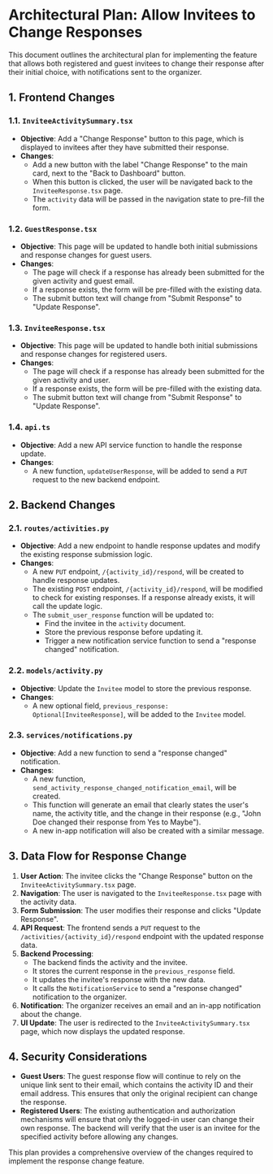 # Architectural Plan: Allow Invitees to Change Responses

This document outlines the architectural plan for implementing the feature that allows both registered and guest invitees to change their response after their initial choice, with notifications sent to the organizer.

## 1. Frontend Changes

### 1.1. `InviteeActivitySummary.tsx`

- **Objective**: Add a "Change Response" button to this page, which is displayed to invitees after they have submitted their response.
- **Changes**:
    - Add a new button with the label "Change Response" to the main card, next to the "Back to Dashboard" button.
    - When this button is clicked, the user will be navigated back to the `InviteeResponse.tsx` page.
    - The `activity` data will be passed in the navigation state to pre-fill the form.

### 1.2. `GuestResponse.tsx`

- **Objective**: This page will be updated to handle both initial submissions and response changes for guest users.
- **Changes**:
    - The page will check if a response has already been submitted for the given activity and guest email.
    - If a response exists, the form will be pre-filled with the existing data.
    - The submit button text will change from "Submit Response" to "Update Response".

### 1.3. `InviteeResponse.tsx`

- **Objective**: This page will be updated to handle both initial submissions and response changes for registered users.
- **Changes**:
    - The page will check if a response has already been submitted for the given activity and user.
    - If a response exists, the form will be pre-filled with the existing data.
    - The submit button text will change from "Submit Response" to "Update Response".

### 1.4. `api.ts`

- **Objective**: Add a new API service function to handle the response update.
- **Changes**:
    - A new function, `updateUserResponse`, will be added to send a `PUT` request to the new backend endpoint.

## 2. Backend Changes

### 2.1. `routes/activities.py`

- **Objective**: Add a new endpoint to handle response updates and modify the existing response submission logic.
- **Changes**:
    - A new `PUT` endpoint, `/{activity_id}/respond`, will be created to handle response updates.
    - The existing `POST` endpoint, `/{activity_id}/respond`, will be modified to check for existing responses. If a response already exists, it will call the update logic.
    - The `submit_user_response` function will be updated to:
        - Find the invitee in the `activity` document.
        - Store the previous response before updating it.
        - Trigger a new notification service function to send a "response changed" notification.

### 2.2. `models/activity.py`

- **Objective**: Update the `Invitee` model to store the previous response.
- **Changes**:
    - A new optional field, `previous_response: Optional[InviteeResponse]`, will be added to the `Invitee` model.

### 2.3. `services/notifications.py`

- **Objective**: Add a new function to send a "response changed" notification.
- **Changes**:
    - A new function, `send_activity_response_changed_notification_email`, will be created.
    - This function will generate an email that clearly states the user's name, the activity title, and the change in their response (e.g., "John Doe changed their response from Yes to Maybe").
    - A new in-app notification will also be created with a similar message.

## 3. Data Flow for Response Change

1.  **User Action**: The invitee clicks the "Change Response" button on the `InviteeActivitySummary.tsx` page.
2.  **Navigation**: The user is navigated to the `InviteeResponse.tsx` page with the activity data.
3.  **Form Submission**: The user modifies their response and clicks "Update Response".
4.  **API Request**: The frontend sends a `PUT` request to the `/activities/{activity_id}/respond` endpoint with the updated response data.
5.  **Backend Processing**:
    - The backend finds the activity and the invitee.
    - It stores the current response in the `previous_response` field.
    - It updates the invitee's response with the new data.
    - It calls the `NotificationService` to send a "response changed" notification to the organizer.
6.  **Notification**: The organizer receives an email and an in-app notification about the change.
7.  **UI Update**: The user is redirected to the `InviteeActivitySummary.tsx` page, which now displays the updated response.

## 4. Security Considerations

- **Guest Users**: The guest response flow will continue to rely on the unique link sent to their email, which contains the activity ID and their email address. This ensures that only the original recipient can change the response.
- **Registered Users**: The existing authentication and authorization mechanisms will ensure that only the logged-in user can change their own response. The backend will verify that the user is an invitee for the specified activity before allowing any changes.

This plan provides a comprehensive overview of the changes required to implement the response change feature.